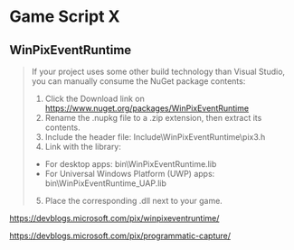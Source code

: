 # Game Script X

## WinPixEventRuntime

> If your project uses some other build technology than Visual Studio, you can manually consume the NuGet package contents:
> 
> 1. Click the Download link on https://www.nuget.org/packages/WinPixEventRuntime
> 2. Rename the .nupkg file to a .zip extension, then extract its contents.
> 3. Include the header file: Include\WinPixEventRuntime\pix3.h
> 4. Link with the library:
>   * For desktop apps: bin\WinPixEventRuntime.lib
>   * For Universal Windows Platform (UWP) apps: bin\WinPixEventRuntime_UAP.lib
> 5. Place the corresponding .dll next to your game.

https://devblogs.microsoft.com/pix/winpixeventruntime/

https://devblogs.microsoft.com/pix/programmatic-capture/
